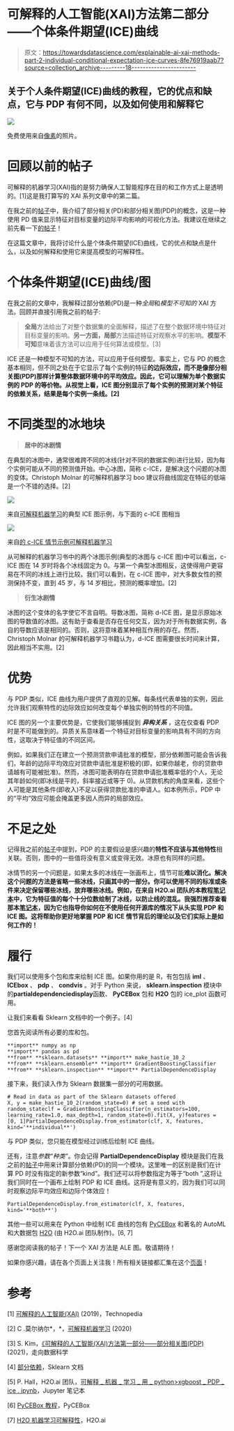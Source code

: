 # 可解释的人工智能(XAI)方法第二部分——个体条件期望(ICE)曲线

> 原文：<https://towardsdatascience.com/explainable-ai-xai-methods-part-2-individual-conditional-expectation-ice-curves-8fe76919aab7?source=collection_archive---------18----------------------->

## 关于个人条件期望(ICE)曲线的教程，它的优点和缺点，它与 PDP 有何不同，以及如何使用和解释它

![](img/000f42bdc613d8b79a265036570d1a3f.png)

免费使用来自[像素](https://www.pexels.com/ko-kr/photo/5475760/)的照片。

# 回顾以前的帖子

可解释的机器学习(XAI)指的是努力确保人工智能程序在目的和工作方式上是透明的。[1]这是我打算写的 XAI 系列文章中的第二篇。

在我之前的[帖子](/explainable-ai-xai-methods-part-1-partial-dependence-plot-pdp-349441901a3d)中，我介绍了部分相关(PD)和部分相关图(PDP)的概念，这是一种使用 PD 值来显示特征对目标变量的边际平均影响的可视化方法。我建议在继续之前先看一下[的帖子](/explainable-ai-xai-methods-part-1-partial-dependence-plot-pdp-349441901a3d)！

在这篇文章中，我将讨论什么是个体条件期望(ICE)曲线，它的优点和缺点是什么，以及如何解释和使用它来提高模型的可解释性。

# 个体条件期望(ICE)曲线/图

在我之前的文章中，我解释过部分依赖(PD)是一种*全局*和*模型不可知的* XAI 方法。回顾并直接引用我之前的帖子:

> **全局**方法给出了对整个数据集的全面解释，描述了在整个数据环境中特征对目标变量的影响。**另一方面，局部**方法描述特征对观察水平的影响。**模型不可知**意味着该方法可以应用于任何算法或模型。[3]

ICE 还是一种模型不可知的方法，可以应用于任何模型。事实上，它与 PD 的概念基本相同，但不同之处在于它显示了每个实例的特征**的边际效应，而不是像部分相关图(PDP)那样计算整体数据环境中的平均效应。因此，它可以理解为单个数据实例的 PDP 的等价物。从视觉上看，ICE 图分别显示了每个实例的预测对某个特征的依赖关系，结果是每个实例一条线。[2]**

# **不同类型的冰地块**

> **居中的冰剧情**

在典型的冰图中，通常很难跨不同的冰线(针对不同的数据实例)进行比较，因为每个实例可能从不同的预测值开始。中心冰图，简称 c-ICE，是解决这个问题的冰图的变体。Christoph Molnar 的可解释机器学习 boo 建议将曲线固定在特征的低端是一个不错的选择。[2]

![](img/294abc00b0b3761dbd85705f4b327a66.png)

来自[可解释机器学习](https://christophm.github.io/interpretable-ml-book/ice.html)的典型 ICE 图示例，与下面的 c-ICE 图相当

![](img/8edd0a56f8c36e7b0615448c0c2f399f.png)

来自[的 c-ICE 情节示例可解释机器学习](https://christophm.github.io/interpretable-ml-book/ice.html)

从可解释的机器学习书中的两个冰图示例(典型的冰图与 c-ICE 图)中可以看出，c-ICE 图在 14 岁时将各个冰线固定为 0。与第一个典型冰图相反，这使得用户更容易在不同的冰线上进行比较。我们可以看到，在 c-ICE 图中，对大多数女性的预测保持不变，直到 45 岁，与 14 岁相比，预测的概率增加。[2]

> **衍生冰剧情**

冰图的这个变体的名字使它不言自明。导数冰图，简称 d-ICE 图，是显示原始冰图的导数值的冰图。这有助于查看是否存在任何交互，因为对于所有数据实例，各自的导数应该是相同的。否则，这将意味着某种相互作用的存在。然而，Christoph Molnar 的可解释机器学习书籍认为，d-ICE 图需要很长时间来计算，因此相当不实用。[2]

# 优势

与 PDP 类似，ICE 曲线为用户提供了直观的见解。每条线代表单独的实例，因此允许我们观察特性的边际效应如何改变每个单独实例的特性的不同值。

ICE 图的另一个主要优势是，它使我们能够捕捉到 ***异构关系*** ，这在仅查看 PDP 时是不可能做到的。异质关系意味着一个特征对目标变量的影响具有不同的方向性，这取决于特征值的不同区间。

例如，如果我们正在建立一个预测贷款申请批准的模型，部分依赖图可能会告诉我们，年龄的边际平均效应对贷款申请批准是积极的(即，如果你越老，你的贷款申请越有可能被批准)。然而，冰图可能表明存在贷款申请批准概率低的个人，无论其年龄如何(即冰线是平的，斜率接近或等于 0)。从贷款机构的角度来看，这些个人可能是其他条件(即收入)不足以获得贷款批准的申请人。如本例所示，PDP 中的“平均”效应可能会掩盖更多因人而异的局部效应。

# 不足之处

记得我之前的[帖子](/explainable-ai-xai-methods-part-1-partial-dependence-plot-pdp-349441901a3d)中提到，PDP 的主要假设是感兴趣的**特性不应该与其他特性**相关联。否则，图中的一些值将没有意义或变得无效。冰原也有同样的问题。

冰情节的另一个问题是，如果太多的冰线在一张画布上，情节可能**难以消化。解决这个问题的方法是省略一些冰线，只画其中的一部分。你可以使用不同的标准或条件来决定保留哪些冰线，放弃哪些冰线。例如，在来自 H2O.ai 团队的本教程[笔记本](https://nbviewer.jupyter.org/github/jphall663/interpretable_machine_learning_with_python/blob/master/xgboost_pdp_ice.ipynb)中，它为特征值的每个十分位数绘制了冰线，以防止线的混乱。我强烈推荐查看那本[笔记本](https://nbviewer.jupyter.org/github/jphall663/interpretable_machine_learning_with_python/blob/master/xgboost_pdp_ice.ipynb)，因为它也指导你如何在不使用任何开源库的情况下从头实现 PDP 和 ICE 图。这将帮助你更好地掌握 PDP 和 ICE 情节背后的理论以及它们实际上是如何工作的！**

# 履行

我们可以使用多个包和库来绘制 ICE 图。如果你用的是 R，有包包括 **iml** 、 **ICEbox** 、 **pdp** 、 **condvis** 。对于 Python 来说， **sklearn.inspection** 模块中的**partialdependenciedisplay**函数、 **PyCEBox** 包和 **H2O** 包的 ice_plot 函数可用。

让我们来看看 Sklearn 文档中的一个例子。[4]

您首先阅读所有必要的库和包。

```
**import** numpy as np
**import** pandas as pd
**from** **sklearn.datasets** **import** make_hastie_10_2
**from** **sklearn.ensemble** **import** GradientBoostingClassifier
**from** **sklearn.inspection** **import** PartialDependenceDisplay
```

接下来，我们读入作为 Sklearn 数据集一部分的可用数据。

```
# Read in data as part of the Sklearn datasets offered
X, y = make_hastie_10_2(random_state=0) # set a seed with random_stateclf = GradientBoostingClassifier(n_estimators=100, learning_rate=1.0, max_depth=1, random_state=0).fit(X, y)features = [0, 1]PartialDependenceDisplay.from_estimator(clf, X, features, kind='**individual**')
```

与 PDP 类似，您只能在模型经过训练后绘制 ICE 曲线。

还有，注意*参数“种类”*。你会记得 **PartialDependenceDisplay** 模块是我们在我之前的[帖子](/explainable-ai-xai-methods-part-1-partial-dependence-plot-pdp-349441901a3d)中用来计算部分依赖(PD)的同一个模块。这里唯一的区别是我们在计算 PD 时没有指定的新参数“kind”。我们还可以将参数指定为等于“both ”,这将让我们同时在一个画布上绘制 PDP 和 ICE 曲线。这将是有意义的，因为我们可以同时观察边际平均效应和边际个体效应！

```
PartialDependenceDisplay.from_estimator(clf, X, features, kind='**both**')
```

其他一些可以用来在 Python 中绘制 ICE 曲线的包有 [PyCEBox](https://github.com/AustinRochford/PyCEbox/blob/master/notebooks/PyCEBox%20Tutorial.ipynb) 和著名的 AutoML 和大数据包 [H2O](https://h2o-release.s3.amazonaws.com/h2o/rel-zermelo/5/docs-website/h2o-docs/explain.html) (由 H2O.ai 团队制作)。[6, 7]

感谢您阅读我的帖子！下一个 XAI 方法是 ALE 图。敬请期待！

如果你感兴趣，请在各个页面上关注我！所有相关链接都汇集在这个[页面](http://junymusic.ctcin.bio/)！

# 参考

[1] [可解释的人工智能(XAI)](https://www.techopedia.com/definition/33240/explainable-artificial-intelligence-xai) (2019)，Technopedia

[2] C .莫尔纳尔*，*，[可解释机器学习](https://christophm.github.io/interpretable-ml-book/ice.html) (2020)

[3] S. Kim，[《可解释的人工智能(XAI)方法第一部分——部分相关图(PDP)](/explainable-ai-xai-methods-part-1-partial-dependence-plot-pdp-349441901a3d) (2021)，走向数据科学

[4] [部分依赖](https://scikit-learn.org/stable/modules/partial_dependence.html)，Sklearn 文档

[5] P. Hall，H2O.ai 团队，[可解释 _ 机器 _ 学习 _ 用 _ python>xgboost _ PDP _ ice . ipynb](https://nbviewer.org/github/jphall663/interpretable_machine_learning_with_python/blob/master/xgboost_pdp_ice.ipynb)，Jupyter 笔记本

[6] [PyCEBox 教程](https://github.com/AustinRochford/PyCEbox/blob/master/notebooks/PyCEBox%20Tutorial.ipynb)，PyCEBox

[7] [H2O 机器学习可解释性](https://docs.h2o.ai/h2o/latest-stable/h2o-docs/explain.html)，H2O.ai